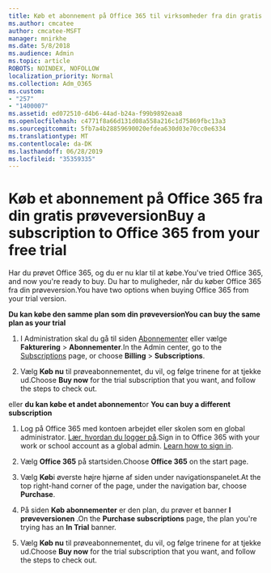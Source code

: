 ```yaml
---
title: Køb et abonnement på Office 365 til virksomheder fra din gratis prøveversion
ms.author: cmcatee
author: cmcatee-MSFT
manager: mnirkhe
ms.date: 5/8/2018
ms.audience: Admin
ms.topic: article
ROBOTS: NOINDEX, NOFOLLOW
localization_priority: Normal
ms.collection: Adm_O365
ms.custom:
- "257"
- "1400007"
ms.assetid: ed072510-d4b6-44ad-b24a-f99b9892eaa8
ms.openlocfilehash: c4771f8a66d131d08a558a216c1d75869fbc13a3
ms.sourcegitcommit: 5fb7a4b28859690020efdea630d03e70cc0e6334
ms.translationtype: MT
ms.contentlocale: da-DK
ms.lasthandoff: 06/28/2019
ms.locfileid: "35359335"
---
```

# <a name="buy-a-subscription-to-office-365-from-your-free-trial"></a><span data-ttu-id="1d2f5-102">Køb et abonnement på Office 365 fra din gratis prøveversion</span><span class="sxs-lookup"><span data-stu-id="1d2f5-102">Buy a subscription to Office 365 from your free trial</span></span>

<span data-ttu-id="1d2f5-103">Har du prøvet Office 365, og du er nu klar til at købe.</span><span class="sxs-lookup"><span data-stu-id="1d2f5-103">You've tried Office 365, and now you're ready to buy.</span></span> <span data-ttu-id="1d2f5-104">Du har to muligheder, når du køber Office 365 fra din prøveversion.</span><span class="sxs-lookup"><span data-stu-id="1d2f5-104">You have two options when buying Office 365 from your trial version.</span></span>
  
 <span data-ttu-id="1d2f5-105">**Du kan købe den samme plan som din prøveversion**</span><span class="sxs-lookup"><span data-stu-id="1d2f5-105">**You can buy the same plan as your trial**</span></span>
  
1. <span data-ttu-id="1d2f5-106">I Administration skal du gå til siden [Abonnementer](https://go.microsoft.com/fwlink/p/?linkid=842054) eller vælge **Fakturering** \> **Abonnementer**.</span><span class="sxs-lookup"><span data-stu-id="1d2f5-106">In the Admin center, go to the [Subscriptions](https://go.microsoft.com/fwlink/p/?linkid=842054) page, or choose **Billing** \> **Subscriptions**.</span></span>

2. <span data-ttu-id="1d2f5-107">Vælg **Køb nu** til prøveabonnementet, du vil, og følge trinene for at tjekke ud.</span><span class="sxs-lookup"><span data-stu-id="1d2f5-107">Choose **Buy now** for the trial subscription that you want, and follow the steps to check out.</span></span>

<span data-ttu-id="1d2f5-108">eller **du kan købe et andet abonnement**</span><span class="sxs-lookup"><span data-stu-id="1d2f5-108">or **You can buy a different subscription**</span></span>
  
1. <span data-ttu-id="1d2f5-109">Log på Office 365 med kontoen arbejdet eller skolen som en global administrator. [Lær, hvordan du logger på](https://support.office.com/article/e9eb7d51-5430-4929-91ab-6157c5a050b4).</span><span class="sxs-lookup"><span data-stu-id="1d2f5-109">Sign in to Office 365 with your work or school account as a global admin. [Learn how to sign in](https://support.office.com/article/e9eb7d51-5430-4929-91ab-6157c5a050b4).</span></span>

2. <span data-ttu-id="1d2f5-110">Vælg **Office 365** på startsiden.</span><span class="sxs-lookup"><span data-stu-id="1d2f5-110">Choose **Office 365** on the start page.</span></span>

3. <span data-ttu-id="1d2f5-111">Vælg **Køb**i øverste højre hjørne af siden under navigationspanelet.</span><span class="sxs-lookup"><span data-stu-id="1d2f5-111">At the top right-hand corner of the page, under the navigation bar, choose **Purchase**.</span></span>

4. <span data-ttu-id="1d2f5-112">På siden **Køb abonnementer** er den plan, du prøver et banner **I prøveversionen** .</span><span class="sxs-lookup"><span data-stu-id="1d2f5-112">On the **Purchase subscriptions** page, the plan you're trying has an **In Trial** banner.</span></span>

5. <span data-ttu-id="1d2f5-113">Vælg **Køb nu** til prøveabonnementet, du vil, og følge trinene for at tjekke ud.</span><span class="sxs-lookup"><span data-stu-id="1d2f5-113">Choose **Buy now** for the trial subscription that you want, and follow the steps to check out.</span></span>
